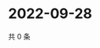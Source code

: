 # 2022-09-28

共 0 条

<!-- BEGIN WEIBO -->
<!-- 最后更新时间 Wed Sep 28 2022 21:52:19 GMT+0800 (China Standard Time) -->

<!-- END WEIBO -->
